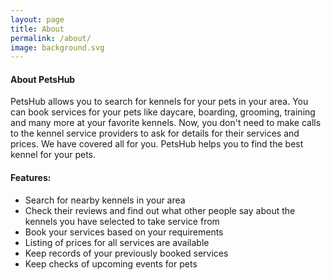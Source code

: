 ```yaml
---
layout: page
title: About
permalink: /about/
image: background.svg
---
```


#### About PetsHub

PetsHub allows you to search for kennels for your pets in your area. You can book services for your pets like daycare, boarding, grooming, training and many more at your favorite kennels. Now, you don't need to make calls to the kennel service providers to ask for details for their services and prices. We have covered all for you. PetsHub helps you to find the best kennel for your pets.

#### Features:
* Search for nearby kennels in your area
* Check their reviews and find out what other people say about the kennels you have selected to take service from
* Book your services based on your requirements
* Listing of prices for all services are available
* Keep records of your previously booked services
* Keep checks of upcoming events for pets

